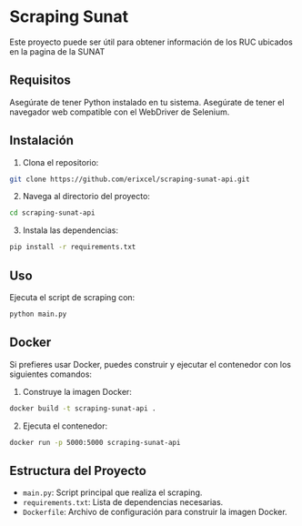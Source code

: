 # Scraping Sunat

Este proyecto puede ser útil para obtener información de los RUC ubicados en la pagina de la SUNAT


## Requisitos

Asegúrate de tener Python instalado en tu sistema. 
Asegúrate de tener el navegador web compatible con el WebDriver de Selenium.

## Instalación

1. Clona el repositorio:
```bash
git clone https://github.com/erixcel/scraping-sunat-api.git
```
2. Navega al directorio del proyecto:
```bash
cd scraping-sunat-api
```
3. Instala las dependencias:
```bash
pip install -r requirements.txt
```

## Uso

Ejecuta el script de scraping con:
```bash
python main.py
```

## Docker

Si prefieres usar Docker, puedes construir y ejecutar el contenedor con los siguientes comandos:

1. Construye la imagen Docker:
```bash
docker build -t scraping-sunat-api .
```
2. Ejecuta el contenedor:
```bash
docker run -p 5000:5000 scraping-sunat-api
```


## Estructura del Proyecto

- `main.py`: Script principal que realiza el scraping.
- `requirements.txt`: Lista de dependencias necesarias.
- `Dockerfile`: Archivo de configuración para construir la imagen Docker.




